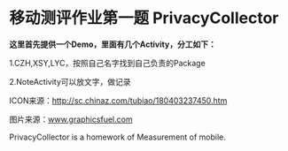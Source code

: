 # 移动测评作业第一题 PrivacyCollector

**这里首先提供一个Demo，里面有几个Activity，分工如下：**

1.CZH,XSY,LYC，按照自己名字找到自己负责的Package

2.NoteActivity可以放文字，做记录

ICON来源：http://sc.chinaz.com/tubiao/180403237450.htm

图片来源：www.graphicsfuel.com

PrivacyCollector is a homework of Measurement of mobile.
